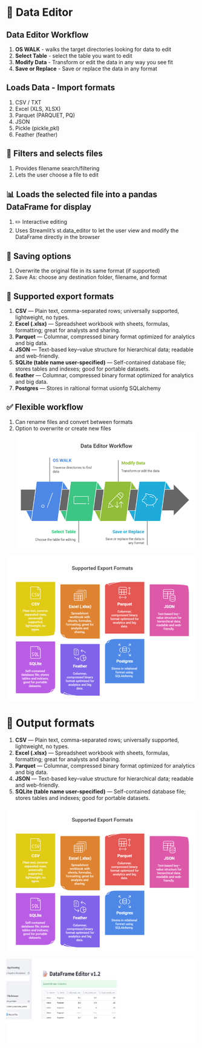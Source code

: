 

# 🧠 Data Editor  

## Data Editor Workflow

1. **OS WALK** - walks the target directories looking for data to edit
2. **Select Table** - select the table you want to edit
3. **Modify Data** - Transform or edit the data in any way you see fit
4. **Save or Replace** - Save or replace the data in any format 

## Loads Data  - Import formats  

1. CSV / TXT
2. Excel (XLS, XLSX)
3. Parquet (PARQUET, PQ)
4. JSON
5. Pickle (pickle,pkl)
5. Feather (feather) 

## 🔎 Filters and selects files

1. Provides filename search/filtering
2. Lets the user choose a file to edit

## 📊 Loads the selected file into a pandas DataFrame for display

1. ✏️ Interactive editing
2. Uses Streamlit’s st.data_editor to let the user view and modify the DataFrame directly in the browser

## 💾 Saving options

1. Overwrite the original file in its same format (if supported)
2. Save As: choose any destination folder, filename, and format

## 📑 Supported export formats

1. **CSV** — Plain text, comma-separated rows; universally supported, lightweight, no types.
2. **Excel (.xlsx)** — Spreadsheet workbook with sheets, formulas, formatting; great for analysts and sharing.
3. **Parquet** — Columnar, compressed binary format optimized for analytics and big data.
4. **JSON** — Text-based key–value structure for hierarchical data; readable and web-friendly.
5. **SQLite (table name user-specified)** — Self-contained database file; stores tables and indexes; good for portable datasets.
6. **feather** — Columnar, compressed binary format optimized for analytics and big data.
7. **Postgres** — Stores in raltional format usionfg SQLalchemy 

##  ✅ Flexible workflow

1. Can rename files and convert between formats
2. Option to overwrite or create new files
![Image](data_editor_workflow.png)

![Image](export_formats.png)




# 🧩 Output formats

1. **CSV** — Plain text, comma-separated rows; universally supported, lightweight, no types.
2. **Excel (.xlsx)** — Spreadsheet workbook with sheets, formulas, formatting; great for analysts and sharing.
3. **Parquet** — Columnar, compressed binary format optimized for analytics and big data.
4. **JSON** — Text-based key–value structure for hierarchical data; readable and web-friendly.
5. **SQLite (table name user-specified)** — Self-contained database file; stores tables and indexes; good for portable datasets.



![Image](export_formats.png)

![Image](data_editor_ui.png)

